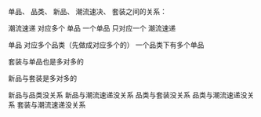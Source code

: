 单品、 品类、 新品、 潮流速决、 套装之间的关系：

潮流速递 对应多个 单品
一个单品 只对应一个 潮流速递

单品 对应多个品类（先做成对应多个的）
一个品类下有多个单品

套装与单品也是多对多的

新品与套装是多对多的

新品与品类没关系
新品与潮流速递没关系
品类与套装没关系
品类与潮流速递没关系
套装与潮流速递没关系
